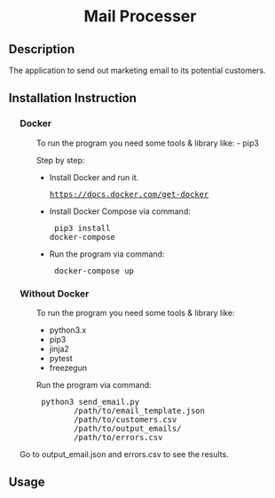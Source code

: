 <h1 align="center">Mail Processer</h1>

<div style="margin-left:15px">

<h2>Description</h2>
The application to send out marketing email to its potential customers. 

<br />

<h2>Installation Instruction</h2>
<div style="margin-left:20px">
<h3>Docker</h3>
<div style="margin-left:30px">
To run the program you need some tools & library like:
 - pip3

Step by step:
- Install Docker and run it. <pre>https://docs.docker.com/get-docker</pre> 

- Install Docker Compose via command: <pre> pip3 install docker-compose </pre>

- Run the program via command: <pre> docker-compose up </pre>

</div>
</div>

<div style="margin-left:20px">
<h3>Without Docker</h3>
<div style="margin-left:30px">
To run the program you need some tools & library like:

 - python3.x
 - pip3
 - jinja2
 - pytest
 - freezegun

Run the program via command: 
<pre> python3 send_email.py 
        /path/to/email_template.json 
        /path/to/customers.csv 
        /path/to/output_emails/ 
        /path/to/errors.csv 
</pre>

</div>
Go to output_email.json and errors.csv to see the results.
</div>

<h2>Usage</h2>

</div>